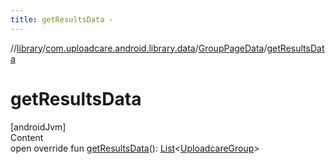 ```yaml
---
title: getResultsData -
---
```

//[library](../../index.md)/[com.uploadcare.android.library.data](../index.md)/[GroupPageData](index.md)/[getResultsData](get-results-data.md)



# getResultsData  
[androidJvm]  
Content  
open override fun [getResultsData](get-results-data.md)(): [List](https://kotlinlang.org/api/latest/jvm/stdlib/kotlin.collections/-list/index.html)<[UploadcareGroup](../../com.uploadcare.android.library.api/-uploadcare-group/index.md)>  



